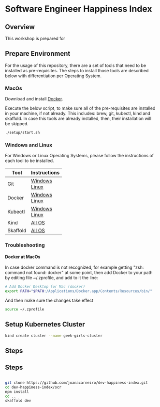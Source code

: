 # Software Engineer Happiness Index

## Overview 

This workshop is prepared for 

## Prepare Environment

For the usage of this repository, there are a set of tools that need to be installed as pre-requisites. The steps to install those tools are described below with differentiation per Operating System.

### MacOs

Download and install [Docker](https://docs.docker.com/desktop/setup/install/mac-install/).

Execute the below script, to make sure all of the pre-requisites are installed in your machine, if not already. This includes: brew, git, kubectl, kind and skaffold. In case this tools are already installed, then, their installation will be skipped.

```bash
./setup/start.sh
```


### Windows and Linux

For Windows or Linux Operating Systems, please follow the instructions of each tool to be installed.

| Tool     | Instructions                             |
| -------- | ---------------------------------------- |
| Git      | [Windows](https://git-scm.com/downloads/win) </br> [Linux](https://git-scm.com/downloads/linux) |
| Docker   | [Windows](https://docs.docker.com/desktop/setup/install/windows-install/) </br> [Linux](https://docs.docker.com/desktop/setup/install/linux/) |
| Kubectl  | [Windows](https://kubernetes.io/docs/tasks/tools/install-kubectl-windows/) </br> [Linux](https://kubernetes.io/docs/tasks/tools/install-kubectl-linux/)
| Kind     | [All OS](https://kind.sigs.k8s.io/docs/user/quick-start/#installation)            | 
| Skaffold | [All OS](https://skaffold.dev/docs/install/#standalone-binary) | 


### Troubleshooting

#### Docker at MacOs

In case docker command is not recognized, for example getting "zsh: command not found: docker" at some point, then add Docker to your path by editing file ~/.zprofile, and add to it the line:

```bash
# Add Docker Desktop for Mac (docker)
export PATH="$PATH:/Applications/Docker.app/Contents/Resources/bin/"
```

And then make sure the changes take effect

```bash
source ~/.zprofile
```

## Setup Kubernetes Cluster

```bash
kind create cluster --name geek-girls-cluster
```

## Steps


## Steps


```bash

git clone https://github.com/joanacarneiro/dev-happiness-index.git
cd dev-happiness-index/scr
npm install
cd ..
skaffold dev

```
